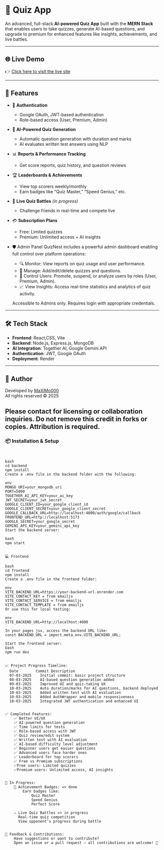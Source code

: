 # 🧠 Quiz App

An advanced, full-stack **AI-powered Quiz App** built with the **MERN Stack** that enables users to take quizzes, generate AI-based questions, and upgrade to premium for enhanced features like insights, achievements, and live battles.

---

## 🌐 Live Demo

👉 [Click here to visit the live site](https://quiz-app-cp2h.onrender.com/)

---

## 🚀 Features

- 🔐 **Authentication**
  - Google OAuth, JWT-based authentication
  - Role-based access (User, Premium, Admin)

- 🧠 **AI-Powered Quiz Generation**
  - Automatic question generation with duration and marks
  - AI evaluates written test answers using NLP

- 📊 **Reports & Performance Tracking**
  - Get score reports, quiz history, and question reviews

- 🏆 **Leaderboards & Achievements**
  - View top scorers weekly/monthly
  - Earn badges like “Quiz Master,” “Speed Genius,” etc.

- 🤝 **Live Quiz Battles** *(in progress)*
  - Challenge friends in real-time and compete live

- 💳 **Subscription Plans**
  - Free: Limited quizzes
  - Premium: Unlimited access + AI insights

- 🛡️ Admin Panel
  QuizNest includes a powerful admin dashboard enabling full control over platform operations:
  
  - 🔍 Monitor: View reports on quiz usage and user performance.
  - 🧩 Manage: Add/edit/delete quizzes and questions.
  - 👥 Control Users: Promote, suspend, or analyze users by roles (User, Premium, Admin).
  - 📈 View Insights: Access real-time statistics and analytics of quiz activity.
  
  Accessible to Admins only. Requires login with appropriate credentials.

---

## 🛠️ Tech Stack

- **Frontend**: React,CSS, Vite
- **Backend**: Node.js, Express.js, MongoDB
- **AI Integration**: Together AI, Google Gemini API
- **Authentication**: JWT, Google OAuth
- **Deployment**: Render

---
## 👤 Author

Developed by [MaXiMo000](https://github.com/MaXiMo000)  
All rights reserved © 2025

Please contact for licensing or collaboration inquiries.
**Do not remove this credit in forks or copies. Attribution is required.**
---

### 📦 Installation & Setup

```🔗 Backend


bash
cd backend
npm install
Create a .env file in the backend folder with the following:

env
MONGO_URI=your_mongodb_uri
PORT=5000
TOGETHER_AI_API_KEY=your_ai_key
JWT_SECRET=your_jwt_secret
GOOGLE_CLIENT_ID=your_google_client_id
GOOGLE_CLIENT_SECRET=your_google_client_secret
GOOGLE_CALLBACK_URL=http://localhost:4000/auth/google/callback
FRONTEND_URL=http://localhost:5173
GOOGLE_SECRET=your_google_secret
GEMINI_API_KEY=your_gemini_api_key
Start the backend server:

bash
npm start


💻 Frontend

bash
cd frontend
npm install
Create a .env file in the frontend folder:

env
VITE_BACKEND_URL=https://your-backend-url.onrender.com
VITE_CONTACT_KEY = from emailjs 
VITE_CONTACT_SERVICE = from emailjs 
VITE_CONTACT_TEMPLATE = from emailjs 
Or use this for local testing:

env
VITE_BACKEND_URL=http://localhost:4000

In your pages jsx, access the backend URL like:
const BACKEND_URL = import.meta.env.VITE_BACKEND_URL;

Start the frontend server:
bash
npm run dev


📈 Project Progress Timeline:
  Date	      Commit Description
  07-03-2025	Initial commit: basic project structure
  08-03-2025	AI-based question generation added
  09-03-2025	Improved UI and quiz-taking UX
  10-03-2025	Auto duration/marks for AI questions, backend deployed
  10-03-2025	Added written test with AI evaluation
  10-03-2025	Added AuthWrapper and mobile responsiveness
  10-03-2025	Integrated JWT authentication and enhanced UI


✅ Completed Features:
    ✅ Better UI/UX
    ✅ AI-powered question generation
    ✅ Time limits for tests
    ✅ Role-based access with JWT
    ✅ Quiz review/edit system
    ✅ Written test with AI evaluation
    ✅ AI-based difficulty level adjustment
    ✅ Beginner users get easier questions
    ✅ Advanced users face harder ones
    ✅ Leaderboard for top scorers
    ✅ Free vs Premium subscriptions
    ✅Free users: Limited quizzes
    ✅Premium users: Unlimited access, AI insights


🔄 In Progress:
    🏅 Achievement Badges: => done
        Earn badges like:
            Quiz Master
            Speed Genius
            Perfect Score

    ⚔️ Live Quiz Battles => in progress
      Real-time quiz competition
      View opponent’s progress during battle


💬 Feedback & Contributions:
    Have suggestions or want to contribute?
    Open an issue or a pull request — all contributions are welcome! 🙌
